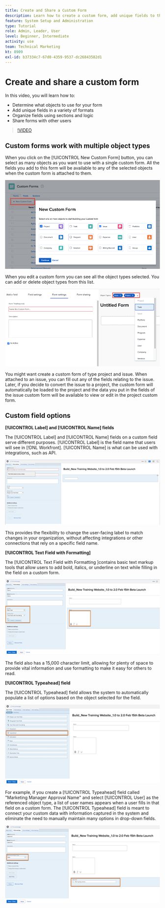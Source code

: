 ```yaml
---
title: Create and Share a Custom Form
description: Learn how to create a custom form, add unique fields to the form, organize fields using sections and logic, and share forms with users.
feature: System Setup and Administration
type: Tutorial
role: Admin, Leader, User
level: Beginner, Intermediate
activity: use
team: Technical Marketing
kt: 8909
exl-id: b37334c7-67d0-4359-9537-dc26843582d1
---
```

# Create and share a custom form

In this video, you will learn how to:

* Determine what objects to use for your form
* Add unique fields in a variety of formats
* Organize fields using sections and logic
* Share forms with other users

>[!VIDEO](https://video.tv.adobe.com/v/335172/?quality=12)

## Custom forms work with multiple object types

When you click on the [!UICONTROL New Custom Form] button, you can select as many objects as you want to use with a single custom form. All the fields you add to this form will be available to any of the selected objects when the custom form is attached to them.

![Custom form window showing the [!UICONTROL New Custom Form] object options](assets/create-custom-form.png)

When you edit a custom form you can see all the object types selected. You can add or delete object types from this list.

![Custom form window showing the selected object types during form edit](assets/edit-custom-form.png)

You might want create a custom form of type project and issue. When attached to an issue, you can fill out any of the fields relating to the issue. Later, if you decide to convert the issue to a project, the custom form will automatically be loaded to the project and the data you put in the fields of the issue custom form will be available to view or edit in the project custom form.  

## Custom field options

**[!UICONTROL Label] and [!UICONTROL Name] fields**

The [!UICONTROL Label] and [!UICONTROL Name] fields on a custom field serve different purposes. [!UICONTROL Label] is the field name that users will see in [!DNL Workfront]. [!UICONTROL Name] is what can be used with integrations, such as API.

![Custom form window showing [!UICONTROL Label] and [!UICONTROL Name] fields](assets/custom-forms-field-label-and-name.png)

This provides the flexibility to change the user-facing label to match changes in your organization, without affecting integrations or other connections that rely on a specific field name.

**[!UICONTROL Text Field with Formatting]**

The [!UICONTROL Text Field with Formatting ]contains basic text markup tools that allow users to add bold, italics, or underline on text while filling in the field on a custom form.

![Custom form window showing [!UICONTROL Text Field with Formatting] option](assets/custom-forms-text-field-with-formatting.png)

The field also has a 15,000 character limit, allowing for plenty of space to provide vital information and use formatting to make it easy for others to read.

**[!UICONTROL Typeahead] field**

The [!UICONTROL Typeahead] field allows the system to automatically populate a list of options based on the object selected for the field.

![Custom form window showing [!UICONTROL Typeahead] field option](assets/custom-forms-typeahead-1.png)

For example, if you create a [!UICONTROL Typeahead] field called "Marketing Manager Approval Name" and select [!UICONTROL User] as the referenced object type, a list of user names appears when a user fills in that field on a custom form. The [!UICONTROL Typeahead] field is meant to connect your custom data with information captured in the system and eliminate the need to manually maintain many options in drop-down fields.

![Custom form window showing [!UICONTROL Typeahead] drop-down menu](assets/custom-forms-typeahead-2.png)
